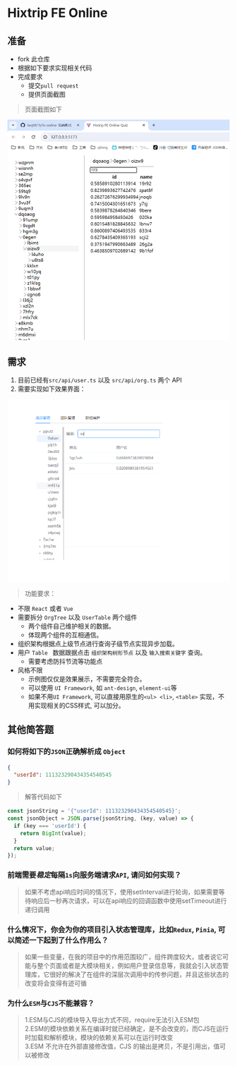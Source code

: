 # Hixtrip FE Online

## 准备

- fork 此仓库
- 根据如下要求实现相关代码
- 完成要求
  - 提交`pull request`
  - 提供页面截图

> 页面截图如下

![alt text](image.png)

## 需求

1. 目前已经有`src/api/user.ts` 以及 `src/api/org.ts` 两个 API
2. 需要实现如下效果界面：

![](./docs/preview.jpg)

> 功能要求：
- 不限 ```React``` 或者 ```Vue```
- 需要拆分 `OrgTree` 以及 `UserTable` 两个组件
  - 两个组件自己维护相关的数据。
  - 体现两个组件的互相通信。
- 组织架构根据点上级节点进行查询子级节点实现异步加载。
- 用户 ```Table ``` 数据跟据点击 ```组织架构树形节点``` 以及 ```输入搜索关键字``` 查询。
  - 需要考虑防抖节流等功能点
- 风格不限
  - 示例图仅仅是效果展示，不需要完全符合。
  - 可以使用 ```UI Framework```, 如 ```ant-design```, ```element-ui```等
  - 如果不用```UI Framework```, 可以直接用原生的```<ul> <li>```, ```<table>``` 实现，不用实现相关的CSS样式, 可以加分。

## 其他简答题

### 如何将如下的`JSON`正确解析成 `Object`
```json
{
  "userId": 111323290434354540545
}
```
> 解答代码如下
```js
const jsonString = '{"userId": 111323290434354540545}';
const jsonObject = JSON.parse(jsonString, (key, value) => {
  if (key === 'userId') {
    return BigInt(value);
  }
  return value;
});
```
### 前端需要*稳定*每隔`1s`向服务端请求`API`, 请问如何实现？
> 如果不考虑api响应时间的情况下，使用setInterval进行轮询，如果需要等待响应后一秒再次请求，可以在api响应的回调函数中使用setTimeout进行递归调用

### 什么情况下，你会为你的项目引入状态管理库，比如`Redux`, `Pinia`, 可以简述一下起到了什么作用么？
> 如果一些变量，在我的项目中的作用范围较广，组件跨度较大，或者说它可能与整个页面或者是大模块相关，例如用户登录信息等，我就会引入状态管理库，它很好的解决了在组件的深层次调用中的传参问题，并且这些状态的改变将会变得有迹可循

### 为什么`ESM`与`CJS`不能兼容？
> 1.ESM与CJS的模块导入导出方式不同，require无法引入ESM包  
> 2.ESM的模块依赖关系在编译时就已经确定，是不会改变的，而CJS在运行时加载和解析模块，模块的依赖关系可以在运行时改变  
> 3.ESM 不允许在外部直接修改值，CJS 的输出是拷贝，不是引用出，值可以被修改  
